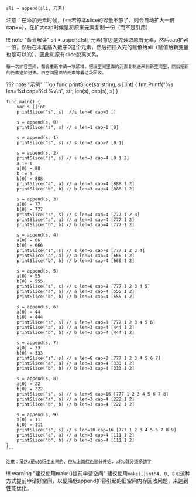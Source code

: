 ```text
sli = append(sli, 元素)
```

注意：在添加元素时候，{==若原本slice的容量不够了，则会自动扩大一倍cap==}，在扩大cap时候是将原来元素复制一份（而不是引用）

!!! note "命令解读"
	sli = append(sli, 元素)意思是先读取原有元素，然后cap扩容一倍，然后在末尾插入数字0这个元素，然后把插入完的赋值给sli（赋值给新变量也是可以的），因此和原有slice脱离关系。

	每一次扩容空间，都会重新申请一块区域，把旧空间里面的元素复制进来到新空间里，然后把新的元素追加进来。旧空间里面的元素等着垃圾回收。

??? note "示例"
	```go
	func printSlice(str string, s []int) {
		fmt.Printf("%s len=%d cap=%d %v\n", str, len(s), cap(s), s)
	}

	func main() {
		var s []int
		printSlice("s", s)	//s len=0 cap=0 []

		s = append(s, 0)
		printSlice("s", s) // s len=1 cap=1 [0]

		s = append(s, 1)
		printSlice("s", s) // s len=2 cap=2 [0 1]

		s = append(s, 2)
		printSlice("s", s) // s len=3 cap=4 [0 1 2]
		a := s
		a[0] = 88
		b := s
		b[0] = 888
		printSlice("a", a) // a len=3 cap=4 [888 1 2]
		printSlice("b", b) // b len=3 cap=4 [888 1 2]

		s = append(s, 3)
		a[0] = 77
		b[0] = 777
		printSlice("s", s) // s len=4 cap=4 [777 1 2 3]
		printSlice("a", a) // a len=3 cap=4 [777 1 2]
		printSlice("b", b) // b len=3 cap=4 [777 1 2]

		s = append(s, 4)
		a[0] = 66
		b[0] = 666
		printSlice("s", s) // s len=5 cap=8 [777 1 2 3 4]
		printSlice("a", a) // a len=3 cap=4 [666 1 2]
		printSlice("b", b) // b len=3 cap=4 [666 1 2]

		s = append(s, 5)
		a[0] = 55
		b[0] = 555
		printSlice("s", s) // s len=6 cap=8 [777 1 2 3 4 5]
		printSlice("a", a) // a len=3 cap=4 [555 1 2]
		printSlice("b", b) // b len=3 cap=4 [555 1 2]

		s = append(s, 6)
		a[0] = 44
		b[0] = 444
		printSlice("s", s) // s len=7 cap=8 [777 1 2 3 4 5 6]
		printSlice("a", a) // a len=3 cap=4 [444 1 2]
		printSlice("b", b) // b len=3 cap=4 [444 1 2]

		s = append(s, 7)
		a[0] = 33
		b[0] = 333
		printSlice("s", s) // s len=8 cap=8 [777 1 2 3 4 5 6 7]
		printSlice("a", a) // a len=3 cap=4 [333 1 2]
		printSlice("b", b) // b len=3 cap=4 [333 1 2]

		s = append(s, 8)
		a[0] = 22
		b[0] = 222
		printSlice("s", s) // s len=9 cap=16 [777 1 2 3 4 5 6 7 8]
		printSlice("a", a) // a len=3 cap=4 [222 1 2]
		printSlice("b", b) // b len=3 cap=4 [222 1 2]

		s = append(s, 9)
		a[0] = 11
		b[0] = 111
		printSlice("s", s) // s len=10 cap=16 [777 1 2 3 4 5 6 7 8 9]
		printSlice("a", a) // a len=3 cap=4 [111 1 2]
		printSlice("b", b) // b len=3 cap=4 [111 1 2]
	}
	```

	注意：虽然a是s的衍生出来的，但从上面红色部分开始，a和s就分道扬镳了

!!! warning "建议使用make()提前申请空间"
	建议使用`make([]int64, 0, 8)`这种方式提前申请好空间，以便降低append扩容引起的旧空间内存回收问题，来达到性能优化。
